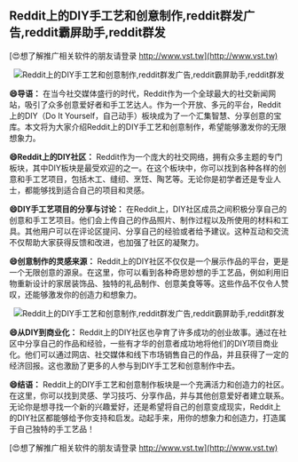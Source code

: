 ## **Reddit上的DIY手工艺和创意制作,reddit群发广告,reddit霸屏助手,reddit群发**

[😍想了解推广相关软件的朋友请登录 http://www.vst.tw](http://www.vst.tw)

 <center><img src="https://vst.tw/MP4/tuiguang/png/8.png" alt="Reddit上的DIY手工艺和创意制作,reddit群发广告,reddit霸屏助手,reddit群发"></center>

**😄导语：**
在当今社交媒体盛行的时代，Reddit作为一个全球最大的社交新闻网站，吸引了众多创意爱好者和手工艺达人。作为一个开放、多元的平台，Reddit上的DIY（Do It Yourself，自己动手）板块成为了一个汇集智慧、分享创意的宝库。本文将为大家介绍Reddit上的DIY手工艺和创意制作，希望能够激发你的无限想象力。

**😄Reddit上的DIY社区：**
Reddit作为一个庞大的社交网络，拥有众多主题的专门板块，其中DIY板块是最受欢迎的之一。在这个板块中，你可以找到各种各样的创意和手工艺项目，包括木工、缝纫、烹饪、陶艺等。无论你是初学者还是专业人士，都能够找到适合自己的项目和灵感。

**😄DIY手工艺项目的分享与讨论：**
在Reddit上，DIY社区成员之间积极分享自己的创意和手工艺项目。他们会上传自己的作品照片、制作过程以及所使用的材料和工具。其他用户可以在评论区提问、分享自己的经验或者给予建议。这种互动和交流不仅帮助大家获得反馈和改进，也加强了社区的凝聚力。

**😄创意制作的灵感来源：**
Reddit上的DIY社区不仅仅是一个展示作品的平台，更是一个无限创意的源泉。在这里，你可以看到各种奇思妙想的手工艺品，例如利用旧物重新设计的家居装饰品、独特的礼品制作、创意美食等等。这些作品不仅令人赞叹，还能够激发你的创造力和想象力。

 <center><img src="https://vst.tw/MP4/tuiguang/png/5.png" alt="Reddit上的DIY手工艺和创意制作,reddit群发广告,reddit霸屏助手,reddit群发"></center>

**😄从DIY到商业化：**
Reddit上的DIY社区也孕育了许多成功的创业故事。通过在社区中分享自己的作品和经验，一些有才华的创意者成功地将他们的DIY项目商业化。他们可以通过网店、社交媒体和线下市场销售自己的作品，并且获得了一定的经济回报。这也激励了更多的人参与到DIY手工艺和创意制作中去。

**😄结语：**
Reddit上的DIY手工艺和创意制作板块是一个充满活力和创造力的社区。在这里，你可以找到灵感、学习技巧、分享作品，并与其他创意爱好者建立联系。无论你是想寻找一个新的兴趣爱好，还是希望将自己的创意变成现实，Reddit上的DIY社区都能够给予你支持和启发。动起手来，用你的想象力和创造力，打造属于自己独特的手工艺品！

[😍想了解推广相关软件的朋友请登录 http://www.vst.tw](http://www.vst.tw)



